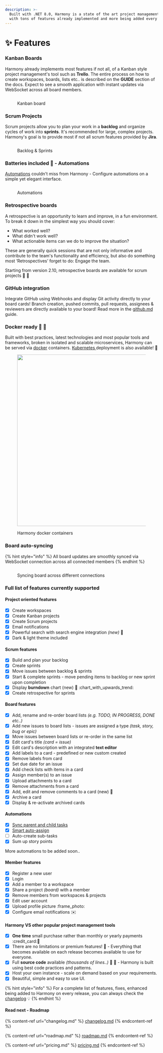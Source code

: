 ```yaml
---
description: >-
  Built with .NET 8.0, Harmony is a state of the art project management tool
  with tons of features already implemented and more being added every day.
---
```


# ✨ Features

### Kanban Boards

Harmony already implements most features if not all, of a Kanban style project management's tool such as **Trello**. The entire process on how to create workspaces, boards, lists etc.. is described on the **GUIDE** section of the docs. Expect to see a smooth application with instant updates via WebSocket across all board members.

<figure><img src="../.gitbook/assets/full-board-light.png" alt=""><figcaption><p>Kanban board</p></figcaption></figure>

### Scrum Projects

Scrum projects allow you to plan your work in a **backlog** and organize cycles of work into **sprints**. It's recommended for large, complex projects. Harmony's goal is to provide most if not all scrum features provided by **Jira**.&#x20;

<figure><img src="../.gitbook/assets/backlog-move-to-sprint.gif" alt=""><figcaption><p>Backlog &#x26; Sprints</p></figcaption></figure>

### Batteries included :battery: - Automations

[Automations](../guide/automations/) couldn't miss from Harmony - Configure automations on a simple yet elegant interface.

<figure><img src="../.gitbook/assets/automations.png" alt=""><figcaption><p>Automations</p></figcaption></figure>

### Retrospective boards

A retrospective is an opportunity to learn and improve, in a fun environment. To break it down in the simplest way you should cover:

* What worked well?
* What didn't work well?
* What actionable items can we do to improve the situation?

These are generally quick sessions that are not only informative and contribute to the team's functionality and efficiency, but also do something most ‘Retrospectives’ forget to do: Engage the team.

Starting from version 2.10, retrospective boards are available for scrum projects :rocket: :muscle:

### GitHub integration

Integrate GitHub using Webhooks and display Git activity directly to your board cards! Branch creation, pushed commits, pull requests, assignees & reviewers are directly available to your board! Read more in the [github.md](../integrations/github.md "mention") guide.

### Docker ready :whale: :rocket:

Built with best practices, latest technologies and most popular tools and frameworks, broken in isolated and scalable microservices, Harmony can be served via [docker](../configuration/docker/) containers. [Kubernetes ](../configuration/docker/kubernetes.md)deployment is also available! :muscle:

<figure><img src="../.gitbook/assets/harmony-containers.png" alt="" width="563"><figcaption><p>Harmony docker containers</p></figcaption></figure>

### Board auto-syncing

{% hint style="info" %}
All board updates are smoothly synced via WebSocket connection across all connected members
{% endhint %}

<figure><img src="../.gitbook/assets/card-move-opt-sync.gif" alt=""><figcaption><p>Syncing board across different connections</p></figcaption></figure>

### Full list of features currently supported

#### Project oriented features

* [x] Create workspaces
* [x] Create Kanban projects
* [x] Create Scrum projects
* [x] Email notifications
* [x] Powerful search with search engine integration _(new)_ :rocket:
* [x] Dark & light theme included

#### Scrum features

* [x] Build and plan your backlog
* [x] Create sprints
* [x] Move issues between backlog & sprints
* [x] Start & complete sprints - move pending items to backlog or new sprint upon completion
* [x] Display **burndown** chart (new) :rocket: :chart\_with\_upwards\_trend:
* [x] Create retrospective for sprints

#### Board features

* [x] Add, rename and re-order board lists _(e.g. TODO, IN PROGRESS, DONE etc..)_
* [x] Add new issues to board lists - issues are assigned a type _(task, story, bug or epic)_
* [x] Move issues between board lists or re-order in the same list
* [x] Edit card's title _(card = issue)_
* [x] Edit card's description with an integrated **text editor**
* [x] Add labels to a card - predefined or new custom created
* [x] Remove labels from card
* [x] Set due date for an issue
* [x] Add check lists with items in a card
* [x] Assign member(s) to an issue
* [x] Upload attachments to a card
* [x] Remove attachments from a card
* [x] Add, edit and remove comments to a card  (new) :rocket:
* [x] Archive a card
* [x] Display & re-activate archived cards

#### Automations

* [x] [Sync parent and child tasks](../guide/automations/sync-parent-and-child-tasks.md)
* [x] [Smart auto-assign](../guide/automations/smart-auto-assign.md)
* [ ] Auto-create sub-tasks
* [x] Sum up story points

More automations to be added soon..

#### Member features

* [x] Register a new user
* [x] Login
* [x] Add a member to a workspace
* [x] Share a project _(board)_ with a member
* [x] Remove members from workspaces & projects
* [x] Edit user account
* [x] Upload profile picture :frame\_photo:
* [x] Configure email notifications :envelope:

#### Harmony VS other popular project management tools

* [x] **One time** small purchase rather than monthly or yearly payments :credit\_card::date:
* [x] There are no limitations or premium features! :clap: - Everything that becomes available on each release becomes available to use for everyone.
* [x] Full **source code** available _(thousands of lines..)_ :tada: :muscle: - Harmony is built using best code practices and patterns.
* [x] Host your own instance - scale on demand based on your requirements.
* [x] Beautiful, simple and easy to use UI.

{% hint style="info" %}
For a complete list of features, fixes, enhanced being added to Harmony on every release, you can always check the [changelog](changelog.md) :bulb:
{% endhint %}

#### Read next - Roadmap

{% content-ref url="changelog.md" %}
[changelog.md](changelog.md)
{% endcontent-ref %}

{% content-ref url="roadmap.md" %}
[roadmap.md](roadmap.md)
{% endcontent-ref %}

{% content-ref url="pricing.md" %}
[pricing.md](pricing.md)
{% endcontent-ref %}
